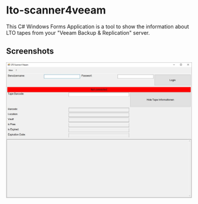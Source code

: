 # lto-scanner4veeam
This C# Windows Forms Application is a tool to show the information about LTO tapes from your "Veeam Backup & Replication" server.
## Screenshots
![main window](Screenshots/mainwindow.jpg?raw=true "main window")
